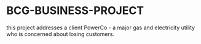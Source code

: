 # BCG-BUSINESS-PROJECT
this project addresses a client PowerCo - a major gas and electricity utility who is concerned about losing customers.
